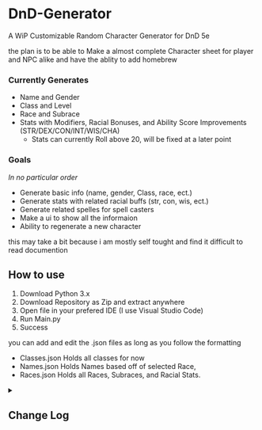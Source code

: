 # DnD-Generator
A WiP Customizable Random Character Generator for DnD 5e

the plan is to be able to Make a almost complete Character sheet for player and NPC alike and have the ablity to add homebrew

### Currently Generates
- Name and Gender
- Class and Level
- Race and Subrace
- Stats with Modifiers, Racial Bonuses, and Ability Score Improvements (STR/DEX/CON/INT/WIS/CHA)
  - Stats can currently Roll above 20, will be fixed at a later point

### Goals
*In no particular order*
- Generate basic info (name, gender, Class, race, ect.)
- Generate stats with related racial buffs (str, con, wis, ect.)
- Generate related spelles for spell casters
- Make a ui to show all the informaion
- Ability to regenerate a new character 

this may take a bit because i am mostly self tought and find it difficult to read documention

## How to use
1. Download Python 3.x
2. Download Repository as Zip and extract anywhere
3. Open file in your prefered IDE (I use Visual Studio Code)
4. Run Main.py
5. Success
 
you can add and edit the .json files as long as you follow the formatting
- Classes.json Holds all classes for now
- Names.json Holds Names based off of selected Race,
- Races.json Holds all Races, Subraces, and Racial Stats.

<details>
<summary><h2> Change Log </h2></summary>
    <details>
        <summary><h2> v0.0.9 </h2></summary>
        <ul>
            <li> Added Level to Class generation </li>
            <li> Added Ability Score Improvements to Stat generation </li>
        </ul>
    </details>
</details>